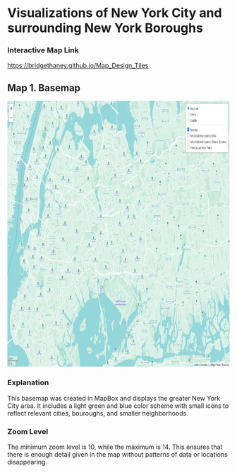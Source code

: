 # Visualizations of New York City and surrounding New York Boroughs


### Interactive Map Link

https://bridgethaney.github.io/Map_Design_Tiles


## Map 1. Basemap

<img src="imgs/Basemap.png" width="1000" height="600">

### Explanation

This basemap was created in MapBox and displays the greater New York City area. It includes a light green and blue color scheme with small icons to reflect relevant cities, bouroughs, and smaller neighborhoods. 

### Zoom Level

The minimum zoom level is 10, while the maximum is 14. This ensures that there is enough detail given in the map without patterns of data or locations disappearing.



